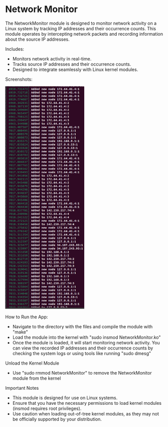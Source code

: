 # Network Monitor

The NetworkMonitor module is designed to monitor network activity on a Linux system by tracking IP addresses and their occurrence counts. This module operates by intercepting network packets and recording information about the source IP addresses.

Includes:
- Monitors network activity in real-time.
- Tracks source IP addresses and their occurrence counts.
- Designed to integrate seamlessly with Linux kernel modules.


Screenshots: 

<div display="flex">
<img src="/pictures/Screenshot_1.png" alt="Image 1" width="50%" />
</div>


How to Run the App:
- Navigate to the directory with the files and compile the module with "make"
- Load the module into the kernel with "sudo insmod NetworkMonitor.ko"
- Once the module is loaded, it will start monitoring network activity. You can view the recorded IP addresses and their occurrence counts by checking the system logs or using tools like running "sudo dmesg"


Unload the Kernel Module
- Use "sudo rmmod NetworkMonitor" to remove the NetworkMonitor module from the kernel


Important Notes
- This module is designed for use on Linux systems.
- Ensure that you have the necessary permissions to load kernel modules (insmod requires root privileges).
- Use caution when loading out-of-tree kernel modules, as they may not be officially supported by your distribution.
